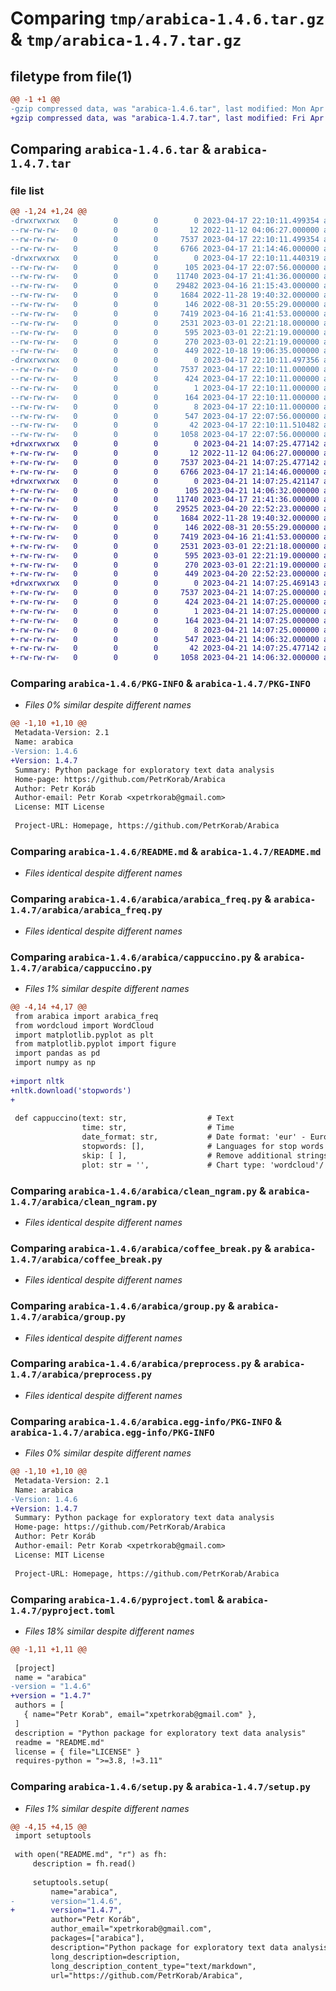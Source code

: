 # Comparing `tmp/arabica-1.4.6.tar.gz` & `tmp/arabica-1.4.7.tar.gz`

## filetype from file(1)

```diff
@@ -1 +1 @@
-gzip compressed data, was "arabica-1.4.6.tar", last modified: Mon Apr 17 22:10:11 2023, max compression
+gzip compressed data, was "arabica-1.4.7.tar", last modified: Fri Apr 21 14:07:25 2023, max compression
```

## Comparing `arabica-1.4.6.tar` & `arabica-1.4.7.tar`

### file list

```diff
@@ -1,24 +1,24 @@
-drwxrwxrwx   0        0        0        0 2023-04-17 22:10:11.499354 arabica-1.4.6/
--rw-rw-rw-   0        0        0       12 2022-11-12 04:06:27.000000 arabica-1.4.6/LICENSE
--rw-rw-rw-   0        0        0     7537 2023-04-17 22:10:11.499354 arabica-1.4.6/PKG-INFO
--rw-rw-rw-   0        0        0     6766 2023-04-17 21:14:46.000000 arabica-1.4.6/README.md
-drwxrwxrwx   0        0        0        0 2023-04-17 22:10:11.440319 arabica-1.4.6/arabica/
--rw-rw-rw-   0        0        0      105 2023-04-17 22:07:56.000000 arabica-1.4.6/arabica/__init__.py
--rw-rw-rw-   0        0        0    11740 2023-04-17 21:41:36.000000 arabica-1.4.6/arabica/arabica_freq.py
--rw-rw-rw-   0        0        0    29482 2023-04-16 21:15:43.000000 arabica-1.4.6/arabica/cappuccino.py
--rw-rw-rw-   0        0        0     1684 2022-11-28 19:40:32.000000 arabica-1.4.6/arabica/clean_ngram.py
--rw-rw-rw-   0        0        0      146 2022-08-31 20:55:29.000000 arabica-1.4.6/arabica/clean_numbers.py
--rw-rw-rw-   0        0        0     7419 2023-04-16 21:41:53.000000 arabica-1.4.6/arabica/coffee_break.py
--rw-rw-rw-   0        0        0     2531 2023-03-01 22:21:18.000000 arabica-1.4.6/arabica/group.py
--rw-rw-rw-   0        0        0      595 2023-03-01 22:21:19.000000 arabica-1.4.6/arabica/preprocess.py
--rw-rw-rw-   0        0        0      270 2023-03-01 22:21:19.000000 arabica-1.4.6/arabica/sentiment.py
--rw-rw-rw-   0        0        0      449 2022-10-18 19:06:35.000000 arabica-1.4.6/arabica/stopwords.py
-drwxrwxrwx   0        0        0        0 2023-04-17 22:10:11.497356 arabica-1.4.6/arabica.egg-info/
--rw-rw-rw-   0        0        0     7537 2023-04-17 22:10:11.000000 arabica-1.4.6/arabica.egg-info/PKG-INFO
--rw-rw-rw-   0        0        0      424 2023-04-17 22:10:11.000000 arabica-1.4.6/arabica.egg-info/SOURCES.txt
--rw-rw-rw-   0        0        0        1 2023-04-17 22:10:11.000000 arabica-1.4.6/arabica.egg-info/dependency_links.txt
--rw-rw-rw-   0        0        0      164 2023-04-17 22:10:11.000000 arabica-1.4.6/arabica.egg-info/requires.txt
--rw-rw-rw-   0        0        0        8 2023-04-17 22:10:11.000000 arabica-1.4.6/arabica.egg-info/top_level.txt
--rw-rw-rw-   0        0        0      547 2023-04-17 22:07:56.000000 arabica-1.4.6/pyproject.toml
--rw-rw-rw-   0        0        0       42 2023-04-17 22:10:11.510482 arabica-1.4.6/setup.cfg
--rw-rw-rw-   0        0        0     1058 2023-04-17 22:07:56.000000 arabica-1.4.6/setup.py
+drwxrwxrwx   0        0        0        0 2023-04-21 14:07:25.477142 arabica-1.4.7/
+-rw-rw-rw-   0        0        0       12 2022-11-12 04:06:27.000000 arabica-1.4.7/LICENSE
+-rw-rw-rw-   0        0        0     7537 2023-04-21 14:07:25.477142 arabica-1.4.7/PKG-INFO
+-rw-rw-rw-   0        0        0     6766 2023-04-17 21:14:46.000000 arabica-1.4.7/README.md
+drwxrwxrwx   0        0        0        0 2023-04-21 14:07:25.421147 arabica-1.4.7/arabica/
+-rw-rw-rw-   0        0        0      105 2023-04-21 14:06:32.000000 arabica-1.4.7/arabica/__init__.py
+-rw-rw-rw-   0        0        0    11740 2023-04-17 21:41:36.000000 arabica-1.4.7/arabica/arabica_freq.py
+-rw-rw-rw-   0        0        0    29525 2023-04-20 22:52:23.000000 arabica-1.4.7/arabica/cappuccino.py
+-rw-rw-rw-   0        0        0     1684 2022-11-28 19:40:32.000000 arabica-1.4.7/arabica/clean_ngram.py
+-rw-rw-rw-   0        0        0      146 2022-08-31 20:55:29.000000 arabica-1.4.7/arabica/clean_numbers.py
+-rw-rw-rw-   0        0        0     7419 2023-04-16 21:41:53.000000 arabica-1.4.7/arabica/coffee_break.py
+-rw-rw-rw-   0        0        0     2531 2023-03-01 22:21:18.000000 arabica-1.4.7/arabica/group.py
+-rw-rw-rw-   0        0        0      595 2023-03-01 22:21:19.000000 arabica-1.4.7/arabica/preprocess.py
+-rw-rw-rw-   0        0        0      270 2023-03-01 22:21:19.000000 arabica-1.4.7/arabica/sentiment.py
+-rw-rw-rw-   0        0        0      449 2023-04-20 22:52:23.000000 arabica-1.4.7/arabica/stopwords.py
+drwxrwxrwx   0        0        0        0 2023-04-21 14:07:25.469143 arabica-1.4.7/arabica.egg-info/
+-rw-rw-rw-   0        0        0     7537 2023-04-21 14:07:25.000000 arabica-1.4.7/arabica.egg-info/PKG-INFO
+-rw-rw-rw-   0        0        0      424 2023-04-21 14:07:25.000000 arabica-1.4.7/arabica.egg-info/SOURCES.txt
+-rw-rw-rw-   0        0        0        1 2023-04-21 14:07:25.000000 arabica-1.4.7/arabica.egg-info/dependency_links.txt
+-rw-rw-rw-   0        0        0      164 2023-04-21 14:07:25.000000 arabica-1.4.7/arabica.egg-info/requires.txt
+-rw-rw-rw-   0        0        0        8 2023-04-21 14:07:25.000000 arabica-1.4.7/arabica.egg-info/top_level.txt
+-rw-rw-rw-   0        0        0      547 2023-04-21 14:06:32.000000 arabica-1.4.7/pyproject.toml
+-rw-rw-rw-   0        0        0       42 2023-04-21 14:07:25.477142 arabica-1.4.7/setup.cfg
+-rw-rw-rw-   0        0        0     1058 2023-04-21 14:06:32.000000 arabica-1.4.7/setup.py
```

### Comparing `arabica-1.4.6/PKG-INFO` & `arabica-1.4.7/PKG-INFO`

 * *Files 0% similar despite different names*

```diff
@@ -1,10 +1,10 @@
 Metadata-Version: 2.1
 Name: arabica
-Version: 1.4.6
+Version: 1.4.7
 Summary: Python package for exploratory text data analysis
 Home-page: https://github.com/PetrKorab/Arabica
 Author: Petr Koráb
 Author-email: Petr Korab <xpetrkorab@gmail.com>
 License: MIT License
         
 Project-URL: Homepage, https://github.com/PetrKorab/Arabica
```

### Comparing `arabica-1.4.6/README.md` & `arabica-1.4.7/README.md`

 * *Files identical despite different names*

### Comparing `arabica-1.4.6/arabica/arabica_freq.py` & `arabica-1.4.7/arabica/arabica_freq.py`

 * *Files identical despite different names*

### Comparing `arabica-1.4.6/arabica/cappuccino.py` & `arabica-1.4.7/arabica/cappuccino.py`

 * *Files 1% similar despite different names*

```diff
@@ -4,14 +4,17 @@
 from arabica import arabica_freq
 from wordcloud import WordCloud
 import matplotlib.pyplot as plt
 from matplotlib.pyplot import figure
 import pandas as pd
 import numpy as np
 
+import nltk
+nltk.download('stopwords')
+
 
 def cappuccino(text: str,                  # Text
                time: str,                  # Time
                date_format: str,           # Date format: 'eur' - European, 'us' - American
                stopwords: [],              # Languages for stop words
                skip: [ ],                  # Remove additional strings
                plot: str = '',             # Chart type: 'wordcloud'/'heatmap'/'line'
```

### Comparing `arabica-1.4.6/arabica/clean_ngram.py` & `arabica-1.4.7/arabica/clean_ngram.py`

 * *Files identical despite different names*

### Comparing `arabica-1.4.6/arabica/coffee_break.py` & `arabica-1.4.7/arabica/coffee_break.py`

 * *Files identical despite different names*

### Comparing `arabica-1.4.6/arabica/group.py` & `arabica-1.4.7/arabica/group.py`

 * *Files identical despite different names*

### Comparing `arabica-1.4.6/arabica/preprocess.py` & `arabica-1.4.7/arabica/preprocess.py`

 * *Files identical despite different names*

### Comparing `arabica-1.4.6/arabica.egg-info/PKG-INFO` & `arabica-1.4.7/arabica.egg-info/PKG-INFO`

 * *Files 0% similar despite different names*

```diff
@@ -1,10 +1,10 @@
 Metadata-Version: 2.1
 Name: arabica
-Version: 1.4.6
+Version: 1.4.7
 Summary: Python package for exploratory text data analysis
 Home-page: https://github.com/PetrKorab/Arabica
 Author: Petr Koráb
 Author-email: Petr Korab <xpetrkorab@gmail.com>
 License: MIT License
         
 Project-URL: Homepage, https://github.com/PetrKorab/Arabica
```

### Comparing `arabica-1.4.6/pyproject.toml` & `arabica-1.4.7/pyproject.toml`

 * *Files 18% similar despite different names*

```diff
@@ -1,11 +1,11 @@
 
 [project]
 name = "arabica"
-version = "1.4.6"
+version = "1.4.7"
 authors = [
   { name="Petr Korab", email="xpetrkorab@gmail.com" },
 ]
 description = "Python package for exploratory text data analysis"
 readme = "README.md"
 license = { file="LICENSE" }
 requires-python = ">=3.8, !=3.11"
```

### Comparing `arabica-1.4.6/setup.py` & `arabica-1.4.7/setup.py`

 * *Files 1% similar despite different names*

```diff
@@ -4,15 +4,15 @@
 import setuptools
 
 with open("README.md", "r") as fh:
     description = fh.read()
 
     setuptools.setup(
         name="arabica",
-        version="1.4.6",
+        version="1.4.7",
         author="Petr Koráb",
         author_email="xpetrkorab@gmail.com",
         packages=["arabica"],
         description="Python package for exploratory text data analysis",
         long_description=description,
         long_description_content_type="text/markdown",
         url="https://github.com/PetrKorab/Arabica",
```

